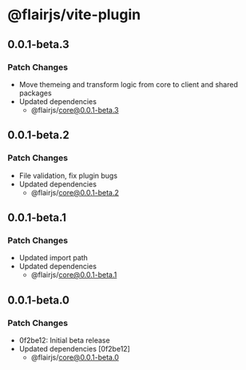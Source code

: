 # @flairjs/vite-plugin

## 0.0.1-beta.3

### Patch Changes

- Move themeing and transform logic from core to client and shared packages
- Updated dependencies
  - @flairjs/core@0.0.1-beta.3

## 0.0.1-beta.2

### Patch Changes

- File validation, fix plugin bugs
- Updated dependencies
  - @flairjs/core@0.0.1-beta.2

## 0.0.1-beta.1

### Patch Changes

- Updated import path
- Updated dependencies
  - @flairjs/core@0.0.1-beta.1

## 0.0.1-beta.0

### Patch Changes

- 0f2be12: Initial beta release
- Updated dependencies [0f2be12]
  - @flairjs/core@0.0.1-beta.0
